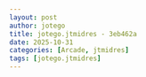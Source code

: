 ```yaml
---
layout: post
author: jotego
title: jotego.jtmidres - 3eb462a
date: 2025-10-31
categories: [Arcade, jtmidres]
tags: [jotego.jtmidres]
---
```


